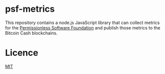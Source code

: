 # psf-metrics

This repository contains a node.js JavaScript library that can collect metrics
for the [Permissionless Software Foundation](https://psfoundation.cash) and
publish those metrics to the Bitcoin Cash blockchains.

# Licence
[MIT](LICENSE.md)
